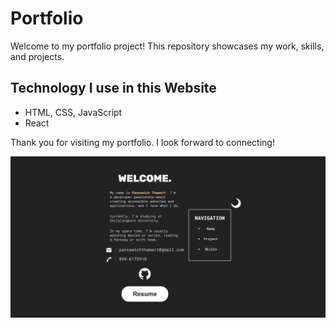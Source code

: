# Portfolio

Welcome to my portfolio project! This repository showcases my work, skills, and projects.

## Technology I use in this Website

- HTML, CSS, JavaScript
- React
  
Thank you for visiting my portfolio. I look forward to connecting!

![image alt](https://github.com/MadManJJ/Portfolio/blob/8ebdddef55aa43cac89eaf68a7ca6f3d8515a151/port2%20(1).png)
